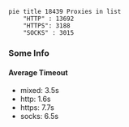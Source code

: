 
```mermaid
pie title 18439 Proxies in list
    "HTTP" : 13692
    "HTTPS": 3188
    "SOCKS" : 3015
```

### Some Info
#### Average Timeout

- mixed: 3.5s
- http: 1.6s
- https: 7.7s
- socks: 6.5s